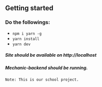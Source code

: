 ## Getting started
### Do the followings:

* `npm i yarn -g`
* `yarn install`
* `yarn dev`

##### Site should be available on http://localhost
##### Mechanic-backend should be running.

`Note: This is our school project.`
